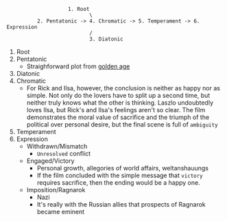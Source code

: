 
 
                        1. Root
                               \
              2. Pentatonic -> 4. Chromatic -> 5. Temperament -> 6. Expression
                               /
                               3. Diatonic


1. Root
2. Pentatonic
   - Straighforward plot from [golden age](https://www.sparknotes.com/film/casablanca/section1/)
3. Diatonic
4. Chromatic
   - For Rick and Ilsa, however, the conclusion is neither as happy nor as simple. Not only do the lovers have to split up a second time, but neither truly knows what the other is thinking. Laszlo undoubtedly loves Ilsa, but Rick's and Ilsa's feelings aren't so clear. The film demonstrates the moral value of sacrifice and the triumph of the political over personal desire, but the final scene is full of `ambiguity`
5. Temperament
6. Expression
    - Withdrawn/Mismatch
       - `Unresolved` conflict 
    - Engaged/Victory
       - Personal growth, allegories of world affairs, weltanshauungs
       - If the film concluded with the simple message that `victory` requires sacrifice, then the ending would be a happy one.
    - Imposition/Ragnarok
       - Nazi
       - It's really with the Russian allies that prospects of Ragnarok became eminent
